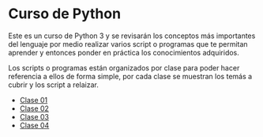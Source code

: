# Curso de Python

Este es un curso de Python 3 y se revisarán los conceptos más importantes del lenguaje por medio realizar
varios script o programas que te permitan aprender y entonces ponder en práctica los conocimientos adquiridos.

Los scripts o programas están organizados por clase para poder hacer referencia a ellos de forma simple, por
cada clase se muestran los temás a cubrir y los script a relaizar.

- [Clase 01](Clase-01)
- [Clase 02](Clase-02)
- [Clase 03](Clase-03)
- [Clase 04](Clase-04)
